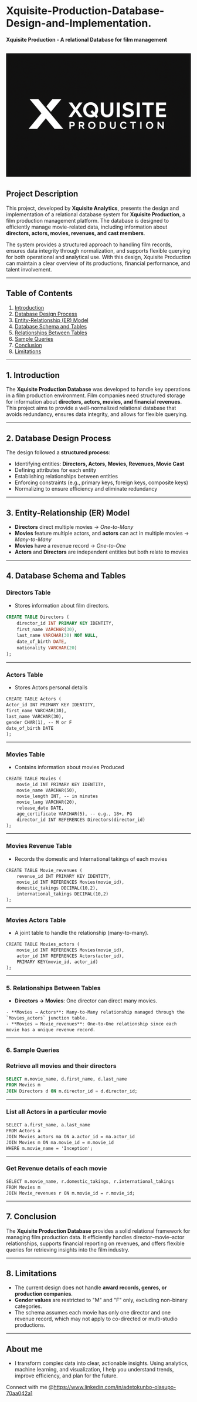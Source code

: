 # Xquisite-Production-Database-Design-and-Implementation.
**Xquisite Production - A relational Database for film management**

![image](Logo.png)
---

## Project Description  
This project, developed by **Xquisite Analytics**, presents the design and implementation of a relational database system for **Xquisite Production**, a film production management platform. The database is designed to efficiently manage movie-related data, including information about **directors, actors, movies, revenues, and cast members**.  

The system provides a structured approach to handling film records, ensures data integrity through normalization, and supports flexible querying for both operational and analytical use. With this design, Xquisite Production can maintain a clear overview of its productions, financial performance, and talent involvement.  

---

## Table of Contents  
1. [Introduction](Introduction)
2. [Database Design Process](Database_Design_process)  
3. [Entity-Relationship (ER) Model](Entity_Relationship_(ER)_Model)
4. [Database Schema and Tables](Database_Schema_and_Tables)  
5. [Relationships Between Tables](Relationships_Between_Tables)  
6. [Sample Queries](Sample_Queries) 
7. [Conclusion](Conclusion)
8. [Limitations](Limitations)

---

## 1. Introduction  
The **Xquisite Production Database** was developed to handle key operations in a film production environment. Film companies need structured storage for information about **directors, actors, movies, and financial revenues**. This project aims to provide a well-normalized relational database that avoids redundancy, ensures data integrity, and allows for flexible querying.  

---

## 2. Database Design Process  
The design followed a **structured process**:  
- Identifying entities: **Directors, Actors, Movies, Revenues, Movie Cast**  
- Defining attributes for each entity  
- Establishing relationships between entities  
- Enforcing constraints (e.g., primary keys, foreign keys, composite keys)  
- Normalizing to ensure efficiency and eliminate redundancy  

---

## 3. Entity-Relationship (ER) Model  
- **Directors** direct multiple movies → *One-to-Many*  
- **Movies** feature multiple actors, and **actors** can act in multiple movies → *Many-to-Many*  
- **Movies** have a revenue record → *One-to-One*  
- **Actors** and **Directors** are independent entities but both relate to movies  

---

## 4. Database Schema and Tables  

### **Directors Table**  
- Stores information about film directors.  

```sql
CREATE TABLE Directors (
	director_id INT PRIMARY KEY IDENTITY,
	first_name VARCHAR(30), 
	last_name VARCHAR(30) NOT NULL,
	date_of_birth DATE,
	nationality VARCHAR(20)
);
```
---
### Actors Table
- Stores Actors personal details
```
CREATE TABLE Actors (
Actor_id INT PRIMARY KEY IDENTITY,
first_name VARCHAR(30),
last_name VARCHAR(30),
gender CHAR(1), -- M or F
date_of_birth DATE
);
```
---
### Movies Table

- Contains information about movies Produced
```
CREATE TABLE Movies (
	movie_id INT PRIMARY KEY IDENTITY,
	movie_name VARCHAR(50),
	movie_length INT, -- in minutes
	movie_lang VARCHAR(20),
	release_date DATE,
	age_certificate VARCHAR(5), -- e.g., 18+, PG
	director_id INT REFERENCES Directors(director_id)
);
```
---
### Movies Revenue Table

- Records the domestic and International takings of each movies
```
CREATE TABLE Movie_revenues (
	revenue_id INT PRIMARY KEY IDENTITY,
	movie_id INT REFERENCES Movies(movie_id),
	domestic_takings DECIMAL(10,2),
	international_takings DECIMAL(10,2)
);
```
---

### Movies Actors Table

- A joint table to handle the relationship (many-to-many).
```
CREATE TABLE Movies_actors (
	movie_id INT REFERENCES Movies(movie_id),
	actor_id INT REFERENCES Actors(actor_id),
	PRIMARY KEY(movie_id, actor_id)
);
```
---

### 5. Relationships Between Tables  
- **Directors → Movies**: One director can direct many movies.
```  
- **Movies → Actors**: Many-to-Many relationship managed through the `Movies_actors` junction table.  
- **Movies → Movie_revenues**: One-to-One relationship since each movie has a unique revenue record.
```  
---

### 6. Sample Queries  

### Retrieve all movies and their directors  
```sql
SELECT m.movie_name, d.first_name, d.last_name
FROM Movies m
JOIN Directors d ON m.director_id = d.director_id;
```
---
### List all Actors in a particular movie
```
SELECT a.first_name, a.last_name
FROM Actors a
JOIN Movies_actors ma ON a.actor_id = ma.actor_id
JOIN Movies m ON ma.movie_id = m.movie_id
WHERE m.movie_name = 'Inception';
```
---
### Get Revenue details of each movie
```
SELECT m.movie_name, r.domestic_takings, r.international_takings
FROM Movies m
JOIN Movie_revenues r ON m.movie_id = r.movie_id;
```
---
## 7. Conclusion  
The **Xquisite Production Database** provides a solid relational framework for managing film production data. It efficiently handles director–movie–actor relationships, supports financial reporting on revenues, and offers flexible queries for retrieving insights into the film industry.  

---

## 8. Limitations  
- The current design does not handle **award records, genres, or production companies**.  
- **Gender values** are restricted to "M" and "F" only, excluding non-binary categories.  
- The schema assumes each movie has only one director and one revenue record, which may not apply to co-directed or multi-studio productions.
---
## About me
- I transform complex data into clear, actionable insights.
Using analytics, machine learning, and visualization, I help you understand trends, improve efficiency, and plan for the future.

Connect with me @https://www.linkedin.com/in/adetokunbo-olasupo-70aa042a1

